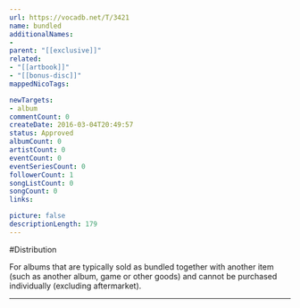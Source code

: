 ```yaml
---
url: https://vocadb.net/T/3421
name: bundled
additionalNames: 
- 
parent: "[[exclusive]]"
related:
- "[[artbook]]"
- "[[bonus-disc]]"
mappedNicoTags:

newTargets:
- album
commentCount: 0
createDate: 2016-03-04T20:49:57
status: Approved
albumCount: 0
artistCount: 0
eventCount: 0
eventSeriesCount: 0
followerCount: 1
songListCount: 0
songCount: 0
links: 

picture: false
descriptionLength: 179
---
```


#Distribution

For albums that are typically sold as bundled together with another item (such as another album, game or other goods) and cannot be purchased individually (excluding aftermarket).

---

